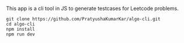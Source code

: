 This app is a cli tool in JS to generate testcases for Leetcode problems.
```
git clone https://github.com/PratyushaKumarKar/algo-cli.git
cd algo-cli
npm install
npm run dev
```
